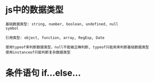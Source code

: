  # js中的数据类型
    基础数据类型: string, number, boolean, undefined, null
    symbol

    引用类型: object, function, array, RegExp, Date

    使用typeof来判断数据类型，null不能被正确判断, typeof只能用来判断基础数据类型
    使用instanceof只能判断复杂数据类型

# 条件语句 if...else...
